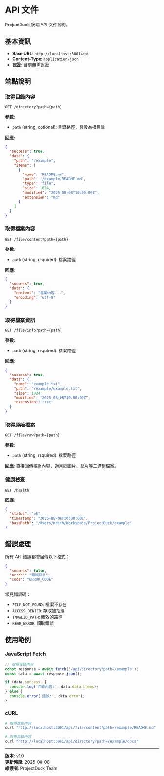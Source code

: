 # API 文件

ProjectDuck 後端 API 文件說明。

## 基本資訊

- **Base URL**: `http://localhost:3001/api`
- **Content-Type**: `application/json`
- **認證**: 目前無需認證

## 端點說明

### 取得目錄內容

```http
GET /directory?path={path}
```

**參數**:
- `path` (string, optional): 目錄路徑，預設為根目錄

**回應**:
```json
{
  "success": true,
  "data": {
    "path": "/example",
    "items": [
      {
        "name": "README.md",
        "path": "/example/README.md",
        "type": "file",
        "size": 1024,
        "modified": "2025-08-08T10:00:00Z",
        "extension": "md"
      }
    ]
  }
}
```

### 取得檔案內容

```http
GET /file/content?path={path}
```

**參數**:
- `path` (string, required): 檔案路徑

**回應**:
```json
{
  "success": true,
  "data": {
    "content": "檔案內容...",
    "encoding": "utf-8"
  }
}
```

### 取得檔案資訊

```http
GET /file/info?path={path}
```

**參數**:
- `path` (string, required): 檔案路徑

**回應**:
```json
{
  "success": true,
  "data": {
    "name": "example.txt",
    "path": "/example/example.txt",
    "size": 1024,
    "modified": "2025-08-08T10:00:00Z",
    "extension": "txt"
  }
}
```

### 取得原始檔案

```http
GET /file/raw?path={path}
```

**參數**:
- `path` (string, required): 檔案路徑

**回應**: 直接回傳檔案內容，適用於圖片、影片等二進制檔案。

### 健康檢查

```http
GET /health
```

**回應**:
```json
{
  "status": "ok",
  "timestamp": "2025-08-08T10:00:00Z",
  "basePath": "/Users/Keith/Workspace/ProjectDuck/example"
}
```

## 錯誤處理

所有 API 錯誤都會回傳以下格式：

```json
{
  "success": false,
  "error": "錯誤訊息",
  "code": "ERROR_CODE"
}
```

常見錯誤碼：
- `FILE_NOT_FOUND`: 檔案不存在
- `ACCESS_DENIED`: 存取被拒絕
- `INVALID_PATH`: 無效的路徑
- `READ_ERROR`: 讀取錯誤

## 使用範例

### JavaScript Fetch

```javascript
// 取得目錄內容
const response = await fetch('/api/directory?path=/example');
const data = await response.json();

if (data.success) {
  console.log('目錄內容:', data.data.items);
} else {
  console.error('錯誤:', data.error);
}
```

### cURL

```bash
# 取得檔案內容
curl "http://localhost:3001/api/file/content?path=/example/README.md"

# 取得目錄內容
curl "http://localhost:3001/api/directory?path=/example/docs"
```

---

**版本**: v1.0  
**更新時間**: 2025-08-08  
**維護者**: ProjectDuck Team